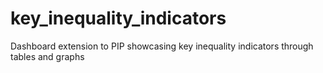 # key_inequality_indicators
Dashboard extension to PIP showcasing key inequality indicators through tables and graphs
